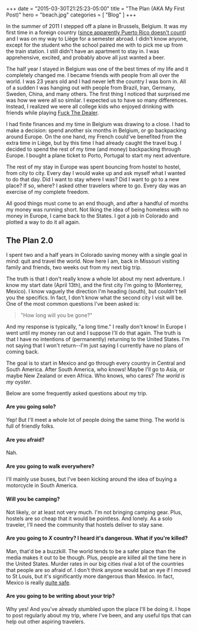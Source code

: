 +++
date = "2015-03-30T21:25:23-05:00"
title = "The Plan (AKA My First Post)"
hero = "beach.jpg"
categories = [ "Blog" ]
+++

In the summer of 2011 I stepped off a plane in Brussels, Belgium. It was my first time in a foreign country (<a href="http://www.slate.com/blogs/browbeat/2015/03/09/john_oliver_on_us_territories_voting_rights_why_can_t_puerto_rico_american.html" rel="nofollow">since apparently Puerto Rico doesn't count</a>) and I was on my way to Liège for a semester abroad. I didn't know anyone, except for the student who the school paired me with to pick me up from the train station. I still didn't have an apartment to stay in. I was apprehensive, excited, and probably above all just wanted a beer.

The half year I stayed in Belgium was one of the best times of my life and it completely changed me. I became friends with people from all over the world. I was 23 years old and I had never left the country I was born in. All of a sudden I was hanging out with people from Brazil, Iran, Germany, Sweden, China, and many others. The first thing I noticed that surprised me was how we were all so similar. I expected us to have so many differences. Instead, I realized we were all college kids who enjoyed drinking with friends while playing <a href="http://www.drinkinggames.com/game.php/21/fuck+the+dealer" rel="nofollow">Fuck The Dealer</a>.

I had finite finances and my time in Belgium was drawing to a close. I had to make a decision: spend another six months in Belgium, or go backpacking around Europe. On the one hand, my French could've benefited from the extra time in Liège, but by this time I had already caught the travel bug. I decided to spend the rest of my time (and money) backpacking through Europe. I bought a plane ticket to Porto, Portugal to start my next adventure.

The rest of my stay in Europe was spent bouncing from hostel to hostel, from city to city. Every day I would wake up and ask myself what I wanted to do that day. Did I want to stay where I was? Did I want to go to a new place? If so, where? I asked other travelers where to go. Every day was an exercise of my complete freedom.

All good things must come to an end though, and after a handful of months my money was running short. Not liking the idea of being homeless with no money in Europe, I came back to the States. I got a job in Colorado and plotted a way to do it all again.

## The Plan 2.0

I spent two and a half years in Colorado saving money with a single goal in mind: quit and travel the world. Now here I am, back in Missouri visiting family and friends, two weeks out from my next big trip.

The truth is that I don't really know a whole lot about my next adventure. I know my start date (April 13th), and the first city I'm going to (Monterrey, Mexico). I know vaguely the direction I'm heading (south), but couldn't tell you the specifics. In fact, I don't know what the second city I visit will be. One of the most common questions I've been asked is:

> "How long will you be gone?"

And my response is typically, "a long time." I really don't know! In Europe I went until my money ran out and I suppose I'll do that again. The truth is that I have no intentions of (permanently) returning to the United States. I'm not saying that I won't return--I'm just saying I currently have no plans of coming back.

The goal is to start in Mexico and go through every country in Central and South America. After South America, who knows! Maybe I'll go to Asia, or maybe New Zealand or even Africa. Who knows, who cares? *The world is my oyster*.

Below are some frequently asked questions about my trip.

#### Are you going solo?

Yep! But I'll meet a whole lot of people doing the same thing. The world is full of friendly folks.

#### Are you afraid?

Nah.

#### Are you going to walk everywhere?

I'll mainly use buses, but I've been kicking around the idea of buying a motorcycle in South America.

#### Will you be camping?

Not likely, or at least not very much. I'm not bringing camping gear. Plus, hostels are so cheap that it would be pointless. And lonely. As a solo traveler, I'll need the community that hostels deliver to stay sane.

#### Are you going to *X* country? I heard it's dangerous. What if you're killed?

Man, that'd be a buzzkill. The world tends to be a safer place than the media makes it out to be though. Plus, people are killed all the time here in the United States. Murder rates in our big cities rival a lot of the countries that people are so afraid of. I don't think anyone would bat an eye if I moved to St Louis, but it's significantly more dangerous than Mexico. In fact, Mexico is really <a href="http://www.huffingtonpost.ca/douglas-anthony-cooper/canada-attack-resort_b_1232486.html?just_reloaded=1" rel="nofollow">quite safe</a>.

#### Are you going to be writing about your trip?

Why yes! And you've already stumbled upon the place I'll be doing it. I hope to post regularly about my trip, where I've been, and any useful tips that can help out other aspiring travelers.
